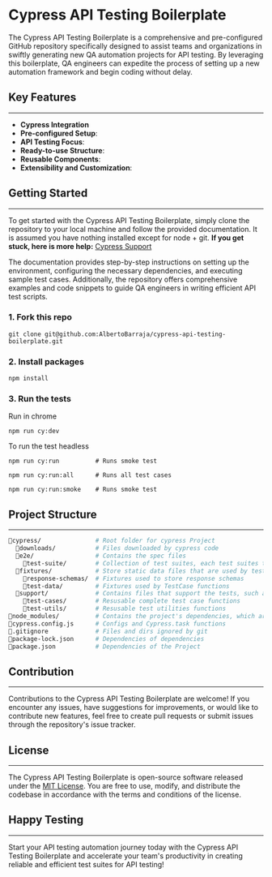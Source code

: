 # Cypress API Testing Boilerplate

The Cypress API Testing Boilerplate is a comprehensive and pre-configured GitHub repository specifically designed to assist teams and organizations in swiftly generating new QA automation projects for API testing. By leveraging this boilerplate, QA engineers can expedite the process of setting up a new automation framework and begin coding without delay.

## Key Features
---
- **Cypress Integration**
- **Pre-configured Setup**:
- **API Testing Focus**: 
- **Ready-to-use Structure**: 
- **Reusable Components**: 
- **Extensibility and Customization**: 

## Getting Started
---
To get started with the Cypress API Testing Boilerplate, simply clone the repository to your local machine and follow the provided documentation. It is assumed you have nothing installed except for node + git. **If you get stuck, here is more help:**  [Cypress Support](https://on.cypress.io/support)

The documentation provides step-by-step instructions on setting up the environment, configuring the necessary dependencies, and executing sample test cases. Additionally, the repository offers comprehensive examples and code snippets to guide QA engineers in writing efficient API test scripts.


### 1. Fork this repo

```shell
git clone git@github.com:AlbertoBarraja/cypress-api-testing-boilerplate.git
```

### 2. Install packages 

```shell
npm install
```


### 3. Run the tests

Run in chrome
```
npm run cy:dev

```

To run the test headless
```
npm run cy:run          # Runs smoke test

npm run cy:run:all      # Runs all test cases

npm run cy:run:smoke    # Runs smoke test
```

## Project Structure
---
``` bash
📂cypress/               # Root folder for cypress Project
  📁downloads/           # Files downloaded by cypress code
  📂e2e/                 # Contains the spec files
    📁test-suite/        # Collection of test suites, each test suites typically corresponds to a specific endpoint
  📂fixtures/            # Store static data files that are used by tests
    📁response-schemas/  # Fixtures used to store response schemas
    📁test-data/         # Fixtures used by TestCase functions
  📂support/             # Contains files that support the tests, such as reusable functions or global configuration 
    📁test-cases/        # Resusable complete test case functions
    📂test-utils/        # Resusable test utilities functions
📂node_modules/          # Contains the project's dependencies, which are installed using the npm install command
📄cypress.config.js      # Configs and Cypress.task functions
📄.gitignore             # Files and dirs ignored by git
📄package-lock.json      # Dependencies of dependencies
📄package.json           # Dependencies of the Project
```


## Contribution
---
Contributions to the Cypress API Testing Boilerplate are welcome! If you encounter any issues, have suggestions for improvements, or would like to contribute new features, feel free to create pull requests or submit issues through the repository's issue tracker.

## License
---
The Cypress API Testing Boilerplate is open-source software released under the [MIT License](https://opensource.org/licenses/MIT). You are free to use, modify, and distribute the codebase in accordance with the terms and conditions of the license.

## Happy Testing 
---
Start your API testing automation journey today with the Cypress API Testing Boilerplate and accelerate your team's productivity in creating reliable and efficient test suites for API testing!
